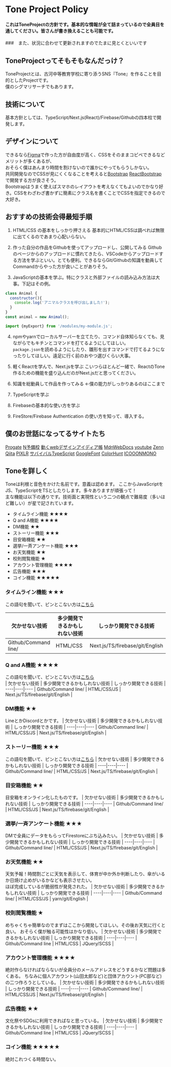 # Tone Project Policy
#### これはToneProjectの方針です。基本的な情報が全て詰まっているので全員目を通してください。皆さんが書き換えることも可能です。  
###　また、状況に合わせて更新されますのでたまに見とくといいです


## ToneProjectってそもそもなんだっけ？
ToneProjectとは、古河中等教育学校に寄り添うSNS『Tone』を作ることを目的としたProjectです。  
僕のシグマリサーチでもあります。


## 技術について
基本方針としては、TypeScript/Next.js(React)/Firebase/Githubの四本柱で開発します。


## デザインについて
できるなら[Figma](https://www.figma.com/)で作った方が自由度が高く、CSSをそのままコピペできるなどメリットが多くあるが、  
おそらく僕はあんまり時間を割けないので誰かにやってもらうしかない。  
共同開発なのでCSSが見にくくなることを考えると[Bootstrap](https://getbootstrap.jp/) [ReactBootstrap](https://react-bootstrap.github.io/)で開発する方が良さそう。  
Bootstrapはうまく使えばスマホのレイアウトを考えなくてもよいのでかなり好き。CSSをわざわざ書かずに簡素にクラス名を書くことでCSSを指定できるので大好き。


## おすすめの技術会得最短手順
1. HTML/CSS の基本をしっかり押さえる
基本的にHTML/CSSは調べれば無限に出てくるのであまり心配いらない。

2. 作った自分の作品をGithubを使ってアップロードし、公開してみる
Githubのページからのアップロードに慣れてきたら、VSCodeからアップロードする方法を学ぶといい。とても便利。できるならGit/Githubの知識を動員してCommandからやった方が良いことがありそう。

3. JavaScriptの基本を学ぶ。特にクラスと外部ファイルの読み込み方法は大事。下記はその例。
```js:Class.js
class Animal {
  constructor(){
    console.log('アニマルクラスを呼び出しました!');
  }
}
const animal = new Animal();
```

```js:yomikomi.js
import {myExport} from '/modules/my-module.js';
```
 
4. npmやyarnでローカルサーバーを立てたり、コマンド自体知らなくても、見ながらでもキチンとコマンドを打てるようにしてほしい。  
`package.json`を読めるようにしたり、雛形を出すコマンドで打てるようになったりしてほしい。遠足に行く前のおやつ選びくらい大事。

5. 軽くReactを学んで、Next.jsを学ぶ
こいつらほとんど一緒で、ReactのTone作るための機能を盛り込んだのがNext.jsだと思ってください。

6. 知識を総動員して作品を作ってみる ←僕の能力がしっかりあるのはここまで

7. TypeScriptを学ぶ

8. Firebaseの基本的な使い方を学ぶ

9. FireStore/Firebase Authentication の使い方を知って、導入する。



## 僕のお世話になってるサイトたち 
[Progate](https://prog-8.com/) [N予備校](https://www.nnn.ed.nico/) [動くwebデザインアイディア帳](https://coco-factory.jp/ugokuweb/) [MdnWebDocs](https://developer.mozilla.org/ja/docs/Web) [youtube](https://www.youtube.com/) [Zenn](https://zenn.dev/) [Qiita](https://qiita.com/) [PIXLR](https://pixlr.com/jp/x/) [サバイバルTypeScript](https://typescriptbook.jp/) [GoogleFont](https://fonts.google.com/) [ColorHunt](https://colorhunt.co/) [ICOOONMONO](https://icooon-mono.com/) 


## Toneを詳しく
Toneは利根と音色をかけた名前です。意義は認めます。
ここからJavaScriptをJS、TypeScriptをTSとしたりします。多々ありますが頑張って！  
主な機能は以下の通りです。技術面と実現性という二つの観点で難易度（多いほど難しい）が星で記されています。
- タイムライン機能 ★★★★
- Q and A機能 ★★★★
- DM機能 ★★
- ストーリー機能 ★★★
- 目安箱機能 ★★
- 選挙/一斉アンケート機能 ★★★
- お天気機能 ★★
- 校則閲覧機能 ★
- アカウント管理機能 ★★★★
- 広告機能 ★★★
- コイン機能 ★★★★★

### タイムライン機能 ★★★
この語句を聞いて、ピンとこない方は[こちら](https://www.google.com/search?q=twitter+%E3%82%BF%E3%82%A4%E3%83%A0%E3%83%A9%E3%82%A4%E3%83%B3&sxsrf=ALiCzsYwPUTyW77psuf6y83qCOq_Qit2Mw:1655728098764&source=lnms&tbm=isch&sa=X&ved=2ahUKEwimja_pg7z4AhVWm1YBHUtAD4EQ_AUoAXoECAEQAw&biw=1440&bih=789&dpr=2)  

| 欠かせない技術 | 多少開発できるかもしれない技術 | しっかり開発できる技術 | 
----|----|---- 
| Github/Command line/ | HTML/CSS | Next.js/TS/firebase/git/English | 

### Q and A機能 ★★★★
この語句を聞いて、ピンとこない方は[こちら](https://chiebukuro.yahoo.co.jp/)  
| 欠かせない技術 | 多少開発できるかもしれない技術 | しっかり開発できる技術 |   
----|----|---- 
| Github/Command line/ | HTML/CSS/JS | Next.js/TS/firebase/git/English | 

### DM機能 ★★
LineとかDiscordとかです。
| 欠かせない技術 | 多少開発できるかもしれない技術 | しっかり開発できる技術 | 
----|----|---- 
| Github/Command line/ | HTML/CSS/JS | Next.js/TS/firebase/git/English | 

### ストーリー機能 ★★★
この語句を聞いて、ピンとこない方は[こちら](https://www.google.com/search?q=%E3%82%A4%E3%83%B3%E3%82%B9%E3%82%BF+%E3%82%B9%E3%83%88%E3%83%BC%E3%83%AA%E3%83%BC&source=lmns&bih=789&biw=1440&hl=ja&sa=X&ved=2ahUKEwiL_tCukLz4AhXSIaYKHe-tD8QQ_AUoAHoECAEQAA)
| 欠かせない技術 | 多少開発できるかもしれない技術 | しっかり開発できる技術 | 
----|----|---- 
| Github/Command line/ | HTML/CSS/JS | Next.js/TS/firebase/git/English | 

### 目安箱機能 ★★
目安箱をオンライン化したものです。
| 欠かせない技術 | 多少開発できるかもしれない技術 | しっかり開発できる技術 | 
----|----|---- 
| Github/Command line/ | HTML/CSS/JS | Next.js/TS/firebase/git/English | 

### 選挙/一斉アンケート機能 ★★★
DMで全員にデータをもらってFirestoreにぶち込みたい。
| 欠かせない技術 | 多少開発できるかもしれない技術 | しっかり開発できる技術 | 
----|----|---- 
| Github/Command line/ | HTML/CSS/JS | Next.js/TS/firebase/git/English | 

### お天気機能 ★★
天気予報！時間割ごとに天気を表示して、体育が中か外か判断したり、傘がいるか日焼け止めがいるかなども表示させたい。  
ほぼ完成しているが脆弱性が発見された。
| 欠かせない技術 | 多少開発できるかもしれない技術 | しっかり開発できる技術 | 
----|----|---- 
| Github/Command line/ | HTML/CSS/JS | yarn/git/English | 

### 校則閲覧機能 ★
めちゃくちゃ簡単なのでまずはここから開発してほしい。その後お天気に行くと良い。
おそらく僕が触る可能性はかなり低い。
| 欠かせない技術 | 多少開発できるかもしれない技術 | しっかり開発できる技術 | 
----|----|---- 
| Github/Command line | HTML/CSS | JQuery/SCSS | 

### アカウント管理機能 ★★★★
絶対作らなければならないが全員分のメールアドレスをどうするかなど問題は多くある。
ちなみに個人アカウント(山田太郎など)と団体アカウント(PC部など)の二つ作ろうとしている。
| 欠かせない技術 | 多少開発できるかもしれない技術 | しっかり開発できる技術 | 
----|----|---- 
| Github/Command line/ | HTML/CSS/JS | Next.js/TS/firebase/git/English | 

### 広告機能 ★★
文化祭やSDGsに利用できればなと思っている。
| 欠かせない技術 | 多少開発できるかもしれない技術 | しっかり開発できる技術 | 
----|----|---- 
| Github/Command line | HTML/CSS | JQuery/SCSS | 

### コイン機能 ★★★★★
絶対これつくる時間ない。
